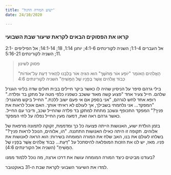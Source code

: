 ```yaml
---
title: 'ישוע המורה הדגול'
date: 24/10/2020

---
```


### קראו את הפסוקים הבאים לקראת שיעור שבת השבועי
אל העברים 1:1-4; השניה לקורינתים 4:1-6; יוחנן 1:14, 18; 14:1-14; אל הפיליפים 2:1-11; השניה לקורינתים 5:16-21.

> <p>פסוק לשינון</p>
> "הָאֱלֹהִים הָאוֹמֵר "יוֹפַע אוֹר מֵחֹשֶׁךְ" הוּא הִגִּיהַּ אוֹר בְּלִבֵּנוּ לְהָאִיר דַּעַת עַל־אוֹדוֹת כְּבוֹד אֱלֹהִים אֲשֶׁר בְּפָנָיו שֶׁל הַמָּשִׁיחַ" השניה לקורינתים 4:6

בילי גרהם סיפר על הניסיון שהיה לו כאשר ביקר חיילים בבית חולים שדה בליווי הגנרל שלהם. חייל צעיר אחד "פצוע קשה מאוד ששכב כשפניו כלפי מטה על מתקן בד ופלדה." רופא אחד לחש לגרהם, "אני בספק אם אי פעם ישוב ללכת." החייל ביקש מהגנרל: "המפקד… אני נלחמתי בשבילך, אך לעולם לא ראיתי אותך. האם אוכל לראות את פניך?" המפקד התכופף ונשכב מתחת למתקן בד פלדה שהחייל שכב, ודיבר עם החייל. כאשר גרהם ראה זאת, דמעה מעין החייל נפלה על לחי המפקד.

בזמן הולדת ישוע, האנושות הייתה פצועה כל כך ומדממת, זקוקה לתמונה מרפאת של אלוהים. תקופה זו היתה כאילו האנושות התחננה. "הו, אלוהים, הנוכל לראות פניך?" בשלחו לעולם את בנו, האב שלח את המורה המומחה בשירות: הוא הראה לאנושות את פניו. מאז, יש לנו את הזכות המופלאה להיסתכל על "דַּעַת... כְּבוֹד אֱלֹהִים אֲשֶׁר בְּפָנָיו שֶׁל הַמָּשִׁיחַ" (השניה אל הקורינתים 4:6).

בעודנו מביטים כיצד המורה המומחה עושה את דרכו ארצה, מה נוכל ללמוד ממנו?

למדו את השיעור השבועי לקראת שבת ה-31 באוקטובר.
